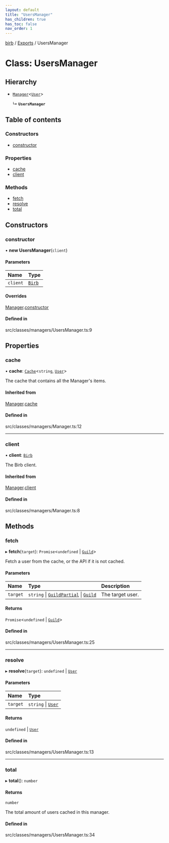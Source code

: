 ```yaml
---
layout: default
title: "UsersManager"
has_children: true
has_toc: false
nav_order: 1
---
```


[birb](../README.md) / [Exports](../modules.md) / UsersManager

# Class: UsersManager

## Hierarchy

- [`Manager`](../Manager/index.md)<[`User`](../User/index.md)\>

  ↳ **`UsersManager`**

## Table of contents

### Constructors

- [constructor](index.md#constructor)

### Properties

- [cache](index.md#cache)
- [client](index.md#client)

### Methods

- [fetch](index.md#fetch)
- [resolve](index.md#resolve)
- [total](index.md#total)

## Constructors

### constructor

• **new UsersManager**(`client`)

#### Parameters

| Name | Type |
| :------ | :------ |
| `client` | [`Birb`](../Birb/index.md) |

#### Overrides

[Manager](../Manager/index.md).[constructor](../Manager/index.md#constructor)

#### Defined in

src/classes/managers/UsersManager.ts:9

## Properties

### cache

• **cache**: [`Cache`](../Cache/index.md)<`string`, [`User`](../User/index.md)\>

The cache that contains all the Manager's items.

#### Inherited from

[Manager](../Manager/index.md).[cache](../Manager/index.md#cache)

#### Defined in

src/classes/managers/Manager.ts:12

___

### client

• **client**: [`Birb`](../Birb/index.md)

The Birb client.

#### Inherited from

[Manager](../Manager/index.md).[client](../Manager/index.md#client)

#### Defined in

src/classes/managers/Manager.ts:8

## Methods

### fetch

▸ **fetch**(`target`): `Promise`<`undefined` \| [`Guild`](../Guild/index.md)\>

Fetch a user from the cache, or the API if it is not cached.

#### Parameters

| Name | Type | Description |
| :------ | :------ | :------ |
| `target` | `string` \| [`GuildPartial`](../GuildPartial/index.md) \| [`Guild`](../Guild/index.md) | The target user. |

#### Returns

`Promise`<`undefined` \| [`Guild`](../Guild/index.md)\>

#### Defined in

src/classes/managers/UsersManager.ts:25

___

### resolve

▸ **resolve**(`target`): `undefined` \| [`User`](../User/index.md)

#### Parameters

| Name | Type |
| :------ | :------ |
| `target` | `string` \| [`User`](../User/index.md) |

#### Returns

`undefined` \| [`User`](../User/index.md)

#### Defined in

src/classes/managers/UsersManager.ts:13

___

### total

▸ **total**(): `number`

#### Returns

`number`

The total amount of users cached in this manager.

#### Defined in

src/classes/managers/UsersManager.ts:34
